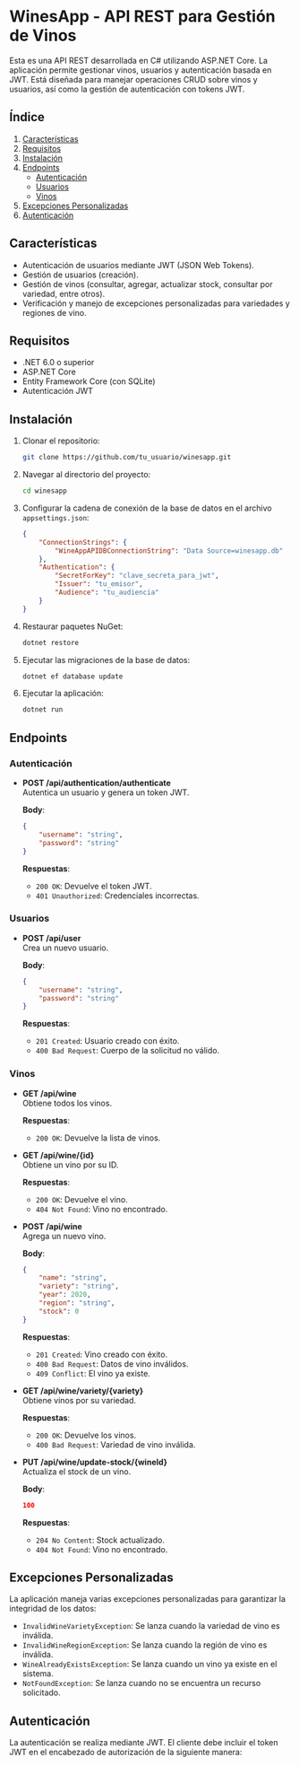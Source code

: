 # WinesApp - API REST para Gestión de Vinos

Esta es una API REST desarrollada en C# utilizando ASP.NET Core. La aplicación permite gestionar vinos, usuarios y autenticación basada en JWT. Está diseñada para manejar operaciones CRUD sobre vinos y usuarios, así como la gestión de autenticación con tokens JWT.

## Índice

1. [Características](#características)
2. [Requisitos](#requisitos)
3. [Instalación](#instalación)
4. [Endpoints](#endpoints)
   - [Autenticación](#autenticación)
   - [Usuarios](#usuarios)
   - [Vinos](#vinos)
5. [Excepciones Personalizadas](#excepciones-personalizadas)
6. [Autenticación](#autenticación-1)

## Características

- Autenticación de usuarios mediante JWT (JSON Web Tokens).
- Gestión de usuarios (creación).
- Gestión de vinos (consultar, agregar, actualizar stock, consultar por variedad, entre otros).
- Verificación y manejo de excepciones personalizadas para variedades y regiones de vino.

## Requisitos

- .NET 6.0 o superior
- ASP.NET Core
- Entity Framework Core (con SQLite)
- Autenticación JWT

## Instalación

1. Clonar el repositorio:
    ```bash
    git clone https://github.com/tu_usuario/winesapp.git
    ```

2. Navegar al directorio del proyecto:
    ```bash
    cd winesapp
    ```

3. Configurar la cadena de conexión de la base de datos en el archivo `appsettings.json`:
    ```json
    {
        "ConnectionStrings": {
            "WineAppAPIDBConnectionString": "Data Source=winesapp.db"
        },
        "Authentication": {
            "SecretForKey": "clave_secreta_para_jwt",
            "Issuer": "tu_emisor",
            "Audience": "tu_audiencia"
        }
    }
    ```

4. Restaurar paquetes NuGet:
    ```bash
    dotnet restore
    ```

5. Ejecutar las migraciones de la base de datos:
    ```bash
    dotnet ef database update
    ```

6. Ejecutar la aplicación:
    ```bash
    dotnet run
    ```

## Endpoints

### Autenticación

- **POST /api/authentication/authenticate**  
  Autentica un usuario y genera un token JWT.

    **Body**:
    ```json
    {
        "username": "string",
        "password": "string"
    }
    ```

    **Respuestas**:
    - `200 OK`: Devuelve el token JWT.
    - `401 Unauthorized`: Credenciales incorrectas.

### Usuarios

- **POST /api/user**  
  Crea un nuevo usuario.

    **Body**:
    ```json
    {
        "username": "string",
        "password": "string"
    }
    ```

    **Respuestas**:
    - `201 Created`: Usuario creado con éxito.
    - `400 Bad Request`: Cuerpo de la solicitud no válido.

### Vinos

- **GET /api/wine**  
  Obtiene todos los vinos.

    **Respuestas**:
    - `200 OK`: Devuelve la lista de vinos.

- **GET /api/wine/{id}**  
  Obtiene un vino por su ID.

    **Respuestas**:
    - `200 OK`: Devuelve el vino.
    - `404 Not Found`: Vino no encontrado.

- **POST /api/wine**  
  Agrega un nuevo vino.

    **Body**:
    ```json
    {
        "name": "string",
        "variety": "string",
        "year": 2020,
        "region": "string",
        "stock": 0
    }
    ```

    **Respuestas**:
    - `201 Created`: Vino creado con éxito.
    - `400 Bad Request`: Datos de vino inválidos.
    - `409 Conflict`: El vino ya existe.

- **GET /api/wine/variety/{variety}**  
  Obtiene vinos por su variedad.

    **Respuestas**:
    - `200 OK`: Devuelve los vinos.
    - `400 Bad Request`: Variedad de vino inválida.

- **PUT /api/wine/update-stock/{wineId}**  
  Actualiza el stock de un vino.

    **Body**:
    ```json
    100
    ```

    **Respuestas**:
    - `204 No Content`: Stock actualizado.
    - `404 Not Found`: Vino no encontrado.

## Excepciones Personalizadas

La aplicación maneja varias excepciones personalizadas para garantizar la integridad de los datos:

- `InvalidWineVarietyException`: Se lanza cuando la variedad de vino es inválida.
- `InvalidWineRegionException`: Se lanza cuando la región de vino es inválida.
- `WineAlreadyExistsException`: Se lanza cuando un vino ya existe en el sistema.
- `NotFoundException`: Se lanza cuando no se encuentra un recurso solicitado.

## Autenticación

La autenticación se realiza mediante JWT. El cliente debe incluir el token JWT en el encabezado de autorización de la siguiente manera:

